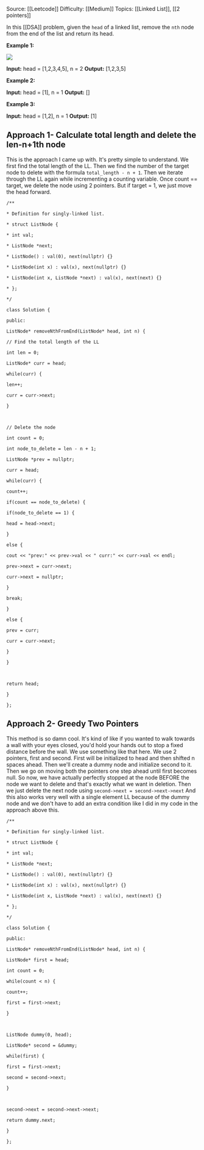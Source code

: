 Source: [[Leetcode]]
Difficulty: [[Medium]]
Topics: [[Linked List]], [[2 pointers]]

In this [[DSA]] problem, given the `head` of a linked list, remove the `nth` node from the end of the list and return its head.

**Example 1:**

![](https://assets.leetcode.com/uploads/2020/10/03/remove_ex1.jpg)

**Input:** head = [1,2,3,4,5], n = 2
**Output:** [1,2,3,5]

**Example 2:**

**Input:** head = [1], n = 1
**Output:** []

**Example 3:**

**Input:** head = [1,2], n = 1
**Output:** [1]

## Approach 1- Calculate total length and delete the len-n+1th node 
This is the approach I came up with. It's pretty simple to understand. We first find the total length of the LL. Then we find the number of the target node to delete with the formula 
`total_length - n + 1`. 
Then we iterate through the LL again while incrementing a counting variable. Once count == target, we delete the node using 2 pointers.
But if target = 1, we just move the head forward.
```
/**

* Definition for singly-linked list.

* struct ListNode {

* int val;

* ListNode *next;

* ListNode() : val(0), next(nullptr) {}

* ListNode(int x) : val(x), next(nullptr) {}

* ListNode(int x, ListNode *next) : val(x), next(next) {}

* };

*/

class Solution {

public:

ListNode* removeNthFromEnd(ListNode* head, int n) {

// Find the total length of the LL

int len = 0;

ListNode* curr = head;

while(curr) {

len++;

curr = curr->next;

}

  

// Delete the node

int count = 0;

int node_to_delete = len - n + 1;

ListNode *prev = nullptr;

curr = head;

while(curr) {

count++;

if(count == node_to_delete) {

if(node_to_delete == 1) {

head = head->next;

}

else {

cout << "prev:" << prev->val << " curr:" << curr->val << endl;

prev->next = curr->next;

curr->next = nullptr;

}

break;

}

else {

prev = curr;

curr = curr->next;

}

}

  

return head;

}

};
```

## Approach 2- Greedy Two Pointers 
This method is so damn cool. It's kind of like if you wanted to walk towards a wall with your eyes closed, you'd hold your hands out to stop a fixed distance before the wall.
We use something like that here.
We use 2 pointers, first and second.
First will be initialized to head and then shifted n spaces ahead.
Then we'll create a dummy node and initialize second to it. 
Then we go on moving both the pointers one step ahead until first becomes null.
So now, we have actually perfectly stopped at the node BEFORE the node we want to delete and that's exactly what we want in deletion.
Then we just delete the next node using `second->next = second->next->next`
And this also works very well with a single element LL because of the dummy node and we don't have to add an extra condition like I did in my code in the approach above this.
```
/**

* Definition for singly-linked list.

* struct ListNode {

* int val;

* ListNode *next;

* ListNode() : val(0), next(nullptr) {}

* ListNode(int x) : val(x), next(nullptr) {}

* ListNode(int x, ListNode *next) : val(x), next(next) {}

* };

*/

class Solution {

public:

ListNode* removeNthFromEnd(ListNode* head, int n) {

ListNode* first = head;

int count = 0;

while(count < n) {

count++;

first = first->next;

}

  

ListNode dummy(0, head);

ListNode* second = &dummy;

while(first) {

first = first->next;

second = second->next;

}

  

second->next = second->next->next;

return dummy.next;

}

};
```